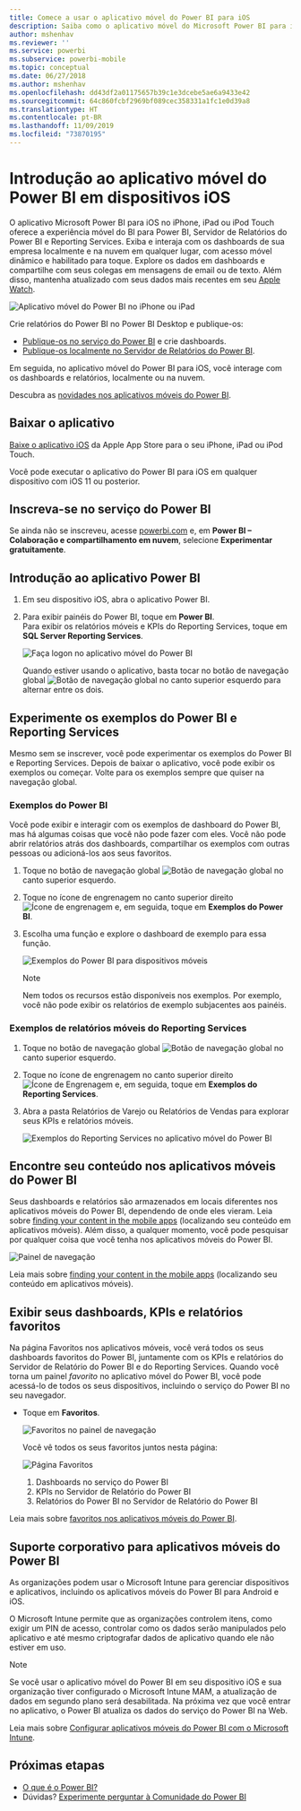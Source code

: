 ```yaml
---
title: Comece a usar o aplicativo móvel do Power BI para iOS
description: Saiba como o aplicativo móvel do Microsoft Power BI para iOS leva o Power BI para o seu bolso, com acesso móvel a informações comerciais localmente e na nuvem.
author: mshenhav
ms.reviewer: ''
ms.service: powerbi
ms.subservice: powerbi-mobile
ms.topic: conceptual
ms.date: 06/27/2018
ms.author: mshenhav
ms.openlocfilehash: dd43df2a01175657b39c1e3dcebe5ae6a9433e42
ms.sourcegitcommit: 64c860fcbf2969bf089cec358331a1fc1e0d39a8
ms.translationtype: HT
ms.contentlocale: pt-BR
ms.lasthandoff: 11/09/2019
ms.locfileid: "73870195"
---
```

# <a name="get-started-with-the-power-bi-mobile-app-on-ios-devices"></a>Introdução ao aplicativo móvel do Power BI em dispositivos iOS
O aplicativo Microsoft Power BI para iOS no iPhone, iPad ou iPod Touch oferece a experiência móvel do BI para Power BI, Servidor de Relatórios do Power BI e Reporting Services. Exiba e interaja com os dashboards de sua empresa localmente e na nuvem em qualquer lugar, com acesso móvel dinâmico e habilitado para toque. Explore os dados em dashboards e compartilhe com seus colegas em mensagens de email ou de texto. Além disso, mantenha atualizado com seus dados mais recentes em seu [Apple Watch](mobile-apple-watch.md).  

![Aplicativo móvel do Power BI no iPhone ou iPad](./media/mobile-iphone-app-get-started/pbi_ipad_iphonedevices.png)

Crie relatórios do Power BI no Power BI Desktop e publique-os:

* [Publique-os no serviço do Power BI](../../service-get-started.md) e crie dashboards.
* [Publique-os localmente no Servidor de Relatórios do Power BI](../../report-server/quickstart-create-powerbi-report.md).

Em seguida, no aplicativo móvel do Power BI para iOS, você interage com os dashboards e relatórios, localmente ou na nuvem.

Descubra as [novidades nos aplicativos móveis do Power BI](mobile-whats-new-in-the-mobile-apps.md).

## <a name="download-the-app"></a>Baixar o aplicativo
[Baixe o aplicativo iOS](https://go.microsoft.com/fwlink/?LinkId=522062 "Baixar o aplicativo iOS") da Apple App Store para o seu iPhone, iPad ou iPod Touch.

Você pode executar o aplicativo do Power BI para iOS em qualquer dispositivo com iOS 11 ou posterior. 

## <a name="sign-up-for-the-power-bi-service"></a>Inscreva-se no serviço do Power BI
Se ainda não se inscreveu, acesse [powerbi.com](https://powerbi.microsoft.com/get-started/) e, em **Power BI – Colaboração e compartilhamento em nuvem**, selecione **Experimentar gratuitamente**.


## <a name="get-started-with-the-power-bi-app"></a>Introdução ao aplicativo Power BI
1. Em seu dispositivo iOS, abra o aplicativo Power BI.
2. Para exibir painéis do Power BI, toque em **Power BI**.  
   Para exibir os relatórios móveis e KPIs do Reporting Services, toque em **SQL Server Reporting Services**.
   
   ![Faça logon no aplicativo móvel do Power BI](./media/mobile-iphone-app-get-started/power-bi-connect-to-login.png)
   
   Quando estiver usando o aplicativo, basta tocar no botão de navegação global ![Botão de navegação global](./././media/mobile-iphone-app-get-started/power-bi-iphone-global-nav-button.png) no canto superior esquerdo para alternar entre os dois. 

## <a name="try-the-power-bi-and-reporting-services-samples"></a>Experimente os exemplos do Power BI e Reporting Services
Mesmo sem se inscrever, você pode experimentar os exemplos do Power BI e Reporting Services. Depois de baixar o aplicativo, você pode exibir os exemplos ou começar. Volte para os exemplos sempre que quiser na navegação global.

### <a name="power-bi-samples"></a>Exemplos do Power BI
Você pode exibir e interagir com os exemplos de dashboard do Power BI, mas há algumas coisas que você não pode fazer com eles. Você não pode abrir relatórios atrás dos dashboards, compartilhar os exemplos com outras pessoas ou adicioná-los aos seus favoritos.

1. Toque no botão de navegação global ![Botão de navegação global](./././media/mobile-iphone-app-get-started/power-bi-iphone-global-nav-button.png) no canto superior esquerdo.
2. Toque no ícone de engrenagem no canto superior direito ![Ícone de engrenagem](././media/mobile-iphone-app-get-started/power-bi-ios-gear-icon.png) e, em seguida, toque em **Exemplos do Power BI**.
3. Escolha uma função e explore o dashboard de exemplo para essa função.  
   
   ![Exemplos do Power BI para dispositivos móveis](./media/mobile-iphone-app-get-started/power-bi-iphone-powerbi-samples.png)
   
   > [!NOTE]
   > Nem todos os recursos estão disponíveis nos exemplos. Por exemplo, você não pode exibir os relatórios de exemplo subjacentes aos painéis. 
   > 
   > 

### <a name="reporting-services-mobile-report-samples"></a>Exemplos de relatórios móveis do Reporting Services
1. Toque no botão de navegação global ![Botão de navegação global](./././media/mobile-iphone-app-get-started/power-bi-iphone-global-nav-button.png) no canto superior esquerdo.
2. Toque no ícone de engrenagem no canto superior direito ![Ícone de Engrenagem](././media/mobile-iphone-app-get-started/power-bi-ios-gear-icon.png) e, em seguida, toque em **Exemplos do Reporting Services**.
3. Abra a pasta Relatórios de Varejo ou Relatórios de Vendas para explorar seus KPIs e relatórios móveis.
   
   ![Exemplos do Reporting Services no aplicativo móvel do Power BI](./media/mobile-iphone-app-get-started/power-bi-reporting-services-samples.png)

## <a name="find-your-content-in-the-power-bi-mobile-apps"></a>Encontre seu conteúdo nos aplicativos móveis do Power BI
Seus dashboards e relatórios são armazenados em locais diferentes nos aplicativos móveis do Power BI, dependendo de onde eles vieram. Leia sobre [finding your content in the mobile apps](mobile-apps-quickstart-view-dashboard-report.md) (localizando seu conteúdo em aplicativos móveis). Além disso, a qualquer momento, você pode pesquisar por qualquer coisa que você tenha nos aplicativos móveis do Power BI. 

![Painel de navegação](./media/mobile-iphone-app-get-started/power-bi-iphone-left-nav.png)

Leia mais sobre [finding your content in the mobile apps](mobile-apps-quickstart-view-dashboard-report.md) (localizando seu conteúdo em aplicativos móveis).

## <a name="view-your-favorite-dashboards-kpis-and-reports"></a>Exibir seus dashboards, KPIs e relatórios favoritos
Na página Favoritos nos aplicativos móveis, você verá todos os seus dashboards favoritos do Power BI, juntamente com os KPIs e relatórios do Servidor de Relatório do Power BI e do Reporting Services. Quando você torna um painel *favorito* no aplicativo móvel do Power BI, você pode acessá-lo de todos os seus dispositivos, incluindo o serviço do Power BI no seu navegador. 

* Toque em **Favoritos**.
  
   ![Favoritos no painel de navegação](./media/mobile-iphone-app-get-started/power-bi-iphone-favorites-nav.png)
  
   Você vê todos os seus favoritos juntos nesta página:
  
   ![Página Favoritos](./media/mobile-iphone-app-get-started/power-bi-iphone-faves-report-server-number-callouts.png)
  
  1. Dashboards no serviço do Power BI
  2. KPIs no Servidor de Relatório do Power BI
  3. Relatórios do Power BI no Servidor de Relatório do Power BI

Leia mais sobre [favoritos nos aplicativos móveis do Power BI](mobile-apps-favorites.md).

## <a name="enterprise-support-for-the-power-bi-mobile-apps"></a>Suporte corporativo para aplicativos móveis do Power BI
As organizações podem usar o Microsoft Intune para gerenciar dispositivos e aplicativos, incluindo os aplicativos móveis do Power BI para Android e iOS.

O Microsoft Intune permite que as organizações controlem itens, como exigir um PIN de acesso, controlar como os dados serão manipulados pelo aplicativo e até mesmo criptografar dados de aplicativo quando ele não estiver em uso.

> [!NOTE]
> Se você usar o aplicativo móvel do Power BI em seu dispositivo iOS e sua organização tiver configurado o Microsoft Intune MAM, a atualização de dados em segundo plano será desabilitada. Na próxima vez que você entrar no aplicativo, o Power BI atualiza os dados do serviço do Power BI na Web.
> 

Leia mais sobre [Configurar aplicativos móveis do Power BI com o Microsoft Intune](../../service-admin-mobile-intune.md). 

## <a name="next-steps"></a>Próximas etapas

* [O que é o Power BI?](../../fundamentals/power-bi-overview.md)
* Dúvidas? [Experimente perguntar à Comunidade do Power BI](https://community.powerbi.com/)


